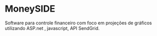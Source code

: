 # MoneySIDE
Software para controle financeiro com foco em projeções de gráficos utilizando ASP.net , javascript, API SendGrid. 

